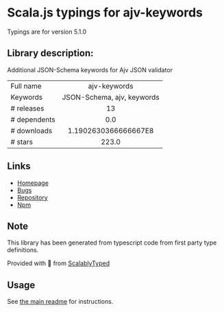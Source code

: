 
# Scala.js typings for ajv-keywords

Typings are for version 5.1.0

## Library description:
Additional JSON-Schema keywords for Ajv JSON validator

|                    |                 |
| ------------------ | :-------------: |
| Full name          | ajv-keywords |
| Keywords           | JSON-Schema, ajv, keywords |
| # releases         | 13 |
| # dependents       | 0.0 |
| # downloads        | 1.1902630366666667E8 |
| # stars            | 223.0 |

## Links
- [Homepage](https://github.com/epoberezkin/ajv-keywords#readme)
- [Bugs](https://github.com/epoberezkin/ajv-keywords/issues)
- [Repository](https://github.com/epoberezkin/ajv-keywords)
- [Npm](https://www.npmjs.com/package/ajv-keywords)
    


## Note
This library has been generated from typescript code from first party type definitions.

Provided with :purple_heart: from [ScalablyTyped](https://github.com/oyvindberg/ScalablyTyped)

## Usage
See [the main readme](../../readme.md) for instructions.


